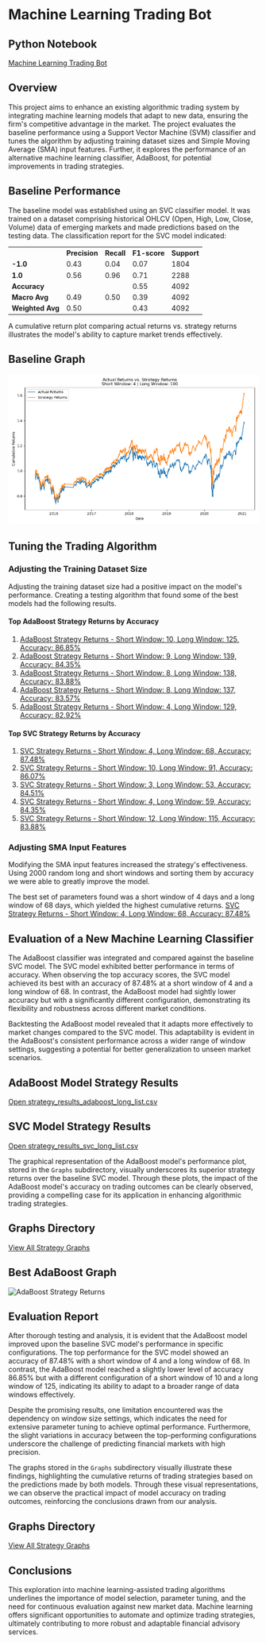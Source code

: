 # Machine Learning Trading Bot

## Python Notebook

[Machine Learning Trading Bot](https://github.com/jancichocki/Module_14_Challenge/blob/main/machine_learning_trading_bot_clean.ipynb)

## Overview

This project aims to enhance an existing algorithmic trading system by integrating machine learning models that adapt to new data, ensuring the firm's competitive advantage in the market. The project evaluates the baseline performance using a Support Vector Machine (SVM) classifier and tunes the algorithm by adjusting training dataset sizes and Simple Moving Average (SMA) input features. Further, it explores the performance of an alternative machine learning classifier, AdaBoost, for potential improvements in trading strategies.

## Baseline Performance

The baseline model was established using an SVC classifier model. It was trained on a dataset comprising historical OHLCV (Open, High, Low, Close, Volume) data of emerging markets and made predictions based on the testing data. The classification report for the SVC model indicated:

<table>
    <tr>
        <th></th>
        <th>Precision</th>
        <th>Recall</th>
        <th>F1-score</th>
        <th>Support</th>
    </tr>
    <tr>
        <td><strong>-1.0</strong></td>
        <td>0.43</td>
        <td>0.04</td>
        <td>0.07</td>
        <td>1804</td>
    </tr>
    <tr>
        <td><strong>1.0</strong></td>
        <td>0.56</td>
        <td>0.96</td>
        <td>0.71</td>
        <td>2288</td>
    </tr>
    <tr>
        <td><strong>Accuracy</strong></td>
        <td></td>
        <td></td>
        <td>0.55</td>
        <td>4092</td>
    </tr>
    <tr>
        <td><strong>Macro Avg</strong></td>
        <td>0.49</td>
        <td>0.50</td>
        <td>0.39</td>
        <td>4092</td>
    </tr>
    <tr>
        <td><strong>Weighted Avg</strong></td>
        <td>0.50</td>
        <td></td>
        <td>0.43</td>
        <td>4092</td>
    </tr>
</table>

A cumulative return plot comparing actual returns vs. strategy returns illustrates the model's ability to capture market trends effectively.

## Baseline Graph
![Baseline Graph](https://github.com/jancichocki/Module_14_Challenge/blob/main/cumulative_returns_short4_long100.png)

## Tuning the Trading Algorithm

### Adjusting the Training Dataset Size

Adjusting the training dataset size had a positive impact on the model's performance. Creating a testing algorithm that found some of the best models had the following results.

#### Top AdaBoost Strategy Returns by Accuracy

1. [AdaBoost Strategy Returns - Short Window: 10, Long Window: 125, Accuracy: 86.85%](https://github.com/jancichocki/Module_14_Challenge/tree/main/Graphs/adaboost_strategy_returns_acc08685_short10_long125.png)
2. [AdaBoost Strategy Returns - Short Window: 9, Long Window: 139, Accuracy: 84.35%](https://github.com/jancichocki/Module_14_Challenge/tree/main/Graphs/adaboost_strategy_returns_acc08435_short9_long139.png)
3. [AdaBoost Strategy Returns - Short Window: 8, Long Window: 138, Accuracy: 83.88%](https://github.com/jancichocki/Module_14_Challenge/tree/main/Graphs/adaboost_strategy_returns_acc08388_short8_long138.png)
4. [AdaBoost Strategy Returns - Short Window: 8, Long Window: 137, Accuracy: 83.57%](https://github.com/jancichocki/Module_14_Challenge/tree/main/Graphs/adaboost_strategy_returns_acc08357_short8_long137.png)
5. [AdaBoost Strategy Returns - Short Window: 4, Long Window: 129, Accuracy: 82.92%](https://github.com/jancichocki/Module_14_Challenge/tree/main/Graphs/adaboost_strategy_returns_acc08292_short4_long129.png)


#### Top SVC Strategy Returns by Accuracy

1. [SVC Strategy Returns - Short Window: 4, Long Window: 68, Accuracy: 87.48%](https://github.com/jancichocki/Module_14_Challenge/tree/main/Graphs/svc_strategy_returns_acc08748_svc_short4_long68.png)
2. [SVC Strategy Returns - Short Window: 10, Long Window: 91, Accuracy: 86.07%](https://github.com/jancichocki/Module_14_Challenge/tree/main/Graphs/svc_strategy_returns_acc08607_svc_short10_long91.png)
3. [SVC Strategy Returns - Short Window: 3, Long Window: 53, Accuracy: 84.51%](https://github.com/jancichocki/Module_14_Challenge/tree/main/Graphs/svc_strategy_returns_acc08451_svc_short3_long53.png)
4. [SVC Strategy Returns - Short Window: 4, Long Window: 59, Accuracy: 84.35%](https://github.com/jancichocki/Module_14_Challenge/tree/main/Graphs/svc_strategy_returns_acc08435_svc_short4_long59.png)
5. [SVC Strategy Returns - Short Window: 12, Long Window: 115, Accuracy: 83.88%](https://github.com/jancichocki/Module_14_Challenge/tree/main/Graphs/svc_strategy_returns_acc08388_svc_short12_long115.png)

### Adjusting SMA Input Features

Modifying the SMA input features increased the strategy's effectiveness. Using 2000 random long and short windows and sorting them by accuracy we were able to greatly improve the model.

The best set of parameters found was a short window of 4 days and a long window of 68 days, which yielded the highest cumulative returns. 
[SVC Strategy Returns - Short Window: 4, Long Window: 68, Accuracy: 87.48%](https://github.com/jancichocki/Module_14_Challenge/tree/main/Graphs/svc_strategy_returns_acc08748_svc_short4_long68.png)

## Evaluation of a New Machine Learning Classifier

The AdaBoost classifier was integrated and compared against the baseline SVC model. The SVC model exhibited better performance in terms of accuracy. When observing the top accuracy scores, the SVC model achieved its best with an accuracy of 87.48% at a short window of 4 and a long window of 68. In contrast, the AdaBoost model had sightly lower accuracy but with a significantly different configuration, demonstrating its flexibility and robustness across different market conditions.

Backtesting the AdaBoost model revealed that it adapts more effectively to market changes compared to the SVC model. This adaptability is evident in the AdaBoost's consistent performance across a wider range of window settings, suggesting a potential for better generalization to unseen market scenarios.

## AdaBoost Model Strategy Results
[Open strategy_results_adaboost_long_list.csv](https://github.com/jancichocki/Module_14_Challenge/blob/main/strategy_results_adaboost_long_list.csv)

## SVC Model Strategy Results
[Open strategy_results_svc_long_list.csv](https://github.com/jancichocki/Module_14_Challenge/blob/main/strategy_results_svc_long_list.csv)

The graphical representation of the AdaBoost model's performance plot, stored in the `Graphs` subdirectory, visually underscores its superior strategy returns over the baseline SVC model. Through these plots, the impact of the AdaBoost model's accuracy on trading outcomes can be clearly observed, providing a compelling case for its application in enhancing algorithmic trading strategies.

## Graphs Directory
[View All Strategy Graphs](https://github.com/jancichocki/Module_14_Challenge/tree/main/Graphs)

## Best AdaBoost Graph
![AdaBoost Strategy Returns](https://github.com/jancichocki/Module_14_Challenge/blob/main/Graphs/adaboost_strategy_returns_acc0865_short10_long25.png)

## Evaluation Report

After thorough testing and analysis, it is evident that the AdaBoost model improved upon the baseline SVC model's performance in specific configurations. The top performance for the SVC model showed an accuracy of 87.48% with a short window of 4 and a long window of 68. In contrast, the AdaBoost model reached a slightly lower level of accuracy 86.85% but with a different configuration of a short window of 10 and a long window of 125, indicating its ability to adapt to a broader range of data windows effectively.

Despite the promising results, one limitation encountered was the dependency on window size settings, which indicates the need for extensive parameter tuning to achieve optimal performance. Furthermore, the slight variations in accuracy between the top-performing configurations underscore the challenge of predicting financial markets with high precision.

The graphs stored in the `Graphs` subdirectory visually illustrate these findings, highlighting the cumulative returns of trading strategies based on the predictions made by both models. Through these visual representations, we can observe the practical impact of model accuracy on trading outcomes, reinforcing the conclusions drawn from our analysis.

## Graphs Directory
[View All Strategy Graphs](https://github.com/jancichocki/Module_14_Challenge/tree/main/Graphs)

## Conclusions

This exploration into machine learning-assisted trading algorithms underlines the importance of model selection, parameter tuning, and the need for continuous evaluation against new market data. Machine learning offers significant opportunities to automate and optimize trading strategies, ultimately contributing to more robust and adaptable financial advisory services.

